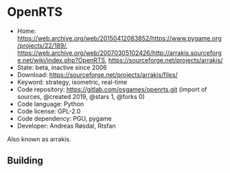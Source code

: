 # OpenRTS

- Home: https://web.archive.org/web/20150412083852/https://www.pygame.org/projects/22/189/, https://web.archive.org/web/20070305102426/http://arrakis.sourceforge.net/wiki/index.php?OpenRTS, https://sourceforge.net/projects/arrakis/
- State: beta, inactive since 2006
- Download: https://sourceforge.net/projects/arrakis/files/
- Keyword: strategy, isometric, real-time
- Code repository: https://gitlab.com/osgames/openrts.git (import of sources, @created 2019, @stars 1, @forks 0)
- Code language: Python
- Code license: GPL-2.0
- Code dependency: PGU, pygame
- Developer: Andreas Røsdal, Rtsfan

Also known as arrakis.

## Building
